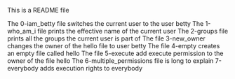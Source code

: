 This is a README file

The 0-iam_betty file switches the current user to the user betty
The 1-who_am_i file prints the effective name of the current user
The 2-groups file prints all the groups the current user is part of
The file 3-new_owner changes the owner of the hello file to user betty
The file 4-empty creates an empty file called hello
The file 5-execute add execute permission to the owner of the file hello
The 6-multiple_permissions file is long to explain
7-everybody adds execution rights to everybody
